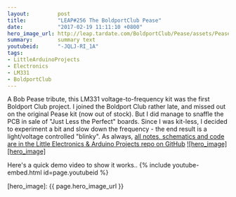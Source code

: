```yaml
---
layout:         post
title:          "LEAP#256 The BoldportClub Pease"
date:           "2017-02-19 11:11:10 +0800"
hero_image_url: http://leap.tardate.com/BoldportClub/Pease/assets/Pease_board_front.jpg
summary:        summary text
youtubeid:      "-JQLJ-RI_1A"
tags:
- LittleArduinoProjects
- Electronics
- LM331
- BoldportClub
---
```


A Bob Pease tribute, this LM331 voltage-to-frequency kit was the first Boldport Club project.
I joined the Boldport Club rather late, and missed out on the original Pease kit (now out of stock).
But I did manage to snaffle the PCB in sale of "Just Less the Perfect" boards.
Since I was kit-less, I decided to experiment a bit and slow down the frequency - the end result is a light/voltage controlled "blinky".
As always, [all notes, schematics and code are in the Little Electronics & Arduino Projects repo on GitHub][project]
[![hero_image][hero_image]][project]

Here's a quick demo video to show it works..
{% include youtube-embed.html id=page.youtubeid %}

[leap]: http://leap.tardate.com
[project]: https://github.com/tardate/LittleArduinoProjects/tree/master/BoldportClub/Pease
[hero_image]: {{ page.hero_image_url }}
